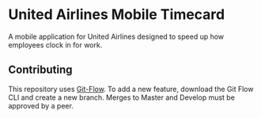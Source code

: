 # United Airlines Mobile Timecard
A mobile application for United Airlines designed to speed up how employees clock in for work.

## Contributing
This repository uses [Git-Flow](https://datasift.github.io/gitflow/IntroducingGitFlow.html). To add a new feature, download the Git Flow CLI and create a new branch. Merges to Master and Develop must be approved by a peer.
